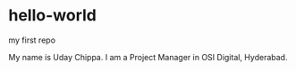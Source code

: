# hello-world
my first repo

My name is Uday Chippa. 
I am a Project Manager in OSI Digital, Hyderabad.
